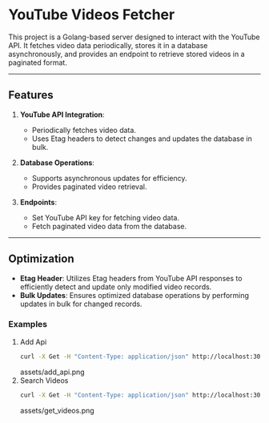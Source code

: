 # YouTube Videos Fetcher

This project is a Golang-based server designed to interact with the YouTube API. It fetches video data periodically, stores it in a database asynchronously, and provides an endpoint to retrieve stored videos in a paginated format.

---

## Features

1. **YouTube API Integration**:
   - Periodically fetches video data.
   - Uses Etag headers to detect changes and updates the database in bulk.

2. **Database Operations**:
   - Supports asynchronous updates for efficiency.
   - Provides paginated video retrieval.

3. **Endpoints**:
   - Set YouTube API key for fetching video data.
   - Fetch paginated video data from the database.

---
## Optimization
  - **Etag Header**: Utilizes Etag headers from YouTube API responses to efficiently detect and update only modified video records.
  - **Bulk Updates**: Ensures optimized database operations by performing updates in bulk for changed records.


### Examples
1. Add Api
   ```bash
   curl -X Get -H "Content-Type: application/json" http://localhost:3000/api/set_api?key=<ADD_YOUR_API_KEY>
   ```
   assets/add_api.png
2. Search Videos
   ```bash
   curl -X Get -H "Content-Type: application/json" http://localhost:3000/get_videos?page=1
   ```
   assets/get_videos.png